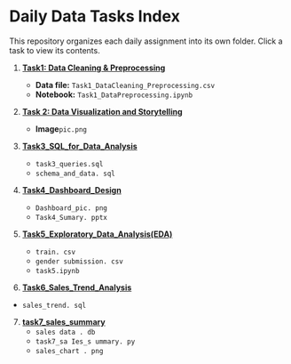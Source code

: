 # Daily Data Tasks Index

This repository organizes each daily assignment into its own folder. Click a task to view its contents.

1. **[Task1: Data Cleaning & Preprocessing](Task1_DataCleaning_Preprocessing/)**
   - **Data file:** `Task1_DataCleaning_Preprocessing.csv`
   - **Notebook:** `Task1_DataPreprocessing.ipynb`


2. **[Task 2: Data Visualization and Storytelling](Task2_Data_Visualization_and_Storytelling/)**
   - **Image**`pic.png`

3. **[Task3_SQL_for_Data_Analysis](Task3_SQL_for_Data_Analysis)**
   - `task3_queries.sql`
   - `schema_and_data. sql`
     
4. **[Task4_Dashboard_Design](Task4_Dashboard_Design)**
   - `Dashboard_pic. png`
   - `Task4_Sumary. pptx`

5. **[Task5_Exploratory_Data_Analysis(EDA)](Task5_Exploratory_Data_Analysis(EDA))**
   -  `train. csv`
   -  `gender submission. csv`
   -  `task5.ipynb`

 6. **[Task6_Sales_Trend_Analysis](Task6_Sales_Trend_Analysis)**
   - `sales_trend. sql`
     
 7. **[task7_sales_summary](task7_sales_summary)**
    - `sales data . db`
    - `task7_sa Ies_s ummary. py`
    - `sales_chart . png`
